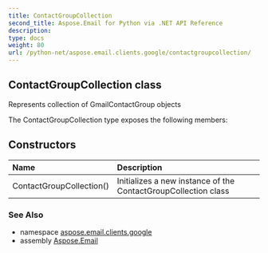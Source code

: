 ```yaml
---
title: ContactGroupCollection
second_title: Aspose.Email for Python via .NET API Reference
description: 
type: docs
weight: 80
url: /python-net/aspose.email.clients.google/contactgroupcollection/
---
```


## ContactGroupCollection class

Represents collection of GmailContactGroup objects

The ContactGroupCollection type exposes the following members:
## Constructors
| Name | Description |
| :- | :- |
|ContactGroupCollection()|Initializes a new instance of the ContactGroupCollection class|

### See Also

* namespace [aspose.email.clients.google](/email/python-net/aspose.email.clients.google/)
* assembly [Aspose.Email](/email/python-net/)

